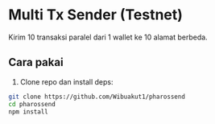 # Multi Tx Sender (Testnet)

Kirim 10 transaksi paralel dari 1 wallet ke 10 alamat berbeda.

## Cara pakai

1. Clone repo dan install deps:

```bash
git clone https://github.com/Wibuakut1/pharossend
cd pharossend
npm install
